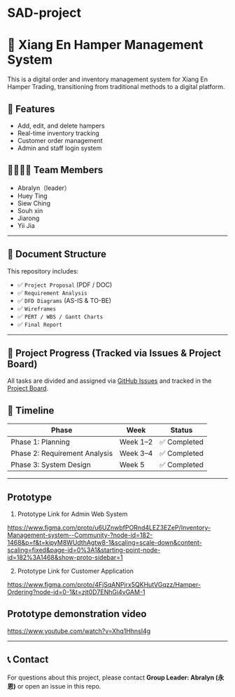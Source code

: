 # SAD-project
# 🎁 Xiang En Hamper Management System

This is a digital order and inventory management system for Xiang En Hamper Trading, transitioning from traditional methods to a digital platform.

## 📌 Features
- Add, edit, and delete hampers
- Real-time inventory tracking
- Customer order management
- Admin and staff login system

## 👨‍👩‍👧‍👦 Team Members
- Abralyn（leader）
- Huey Ting
- Siew Ching
- Souh xin
- Jiarong
- Yii Jia

---

## 📂 Document Structure

This repository includes:

- ✅ `Project Proposal` (PDF / DOC)
- ✅ `Requirement Analysis`
- ✅ `DFD Diagrams` (AS-IS & TO-BE)
- ✅ `Wireframes`
- ✅ `PERT / WBS / Gantt Charts`
- ✅ `Final Report`

---

## 🚧 Project Progress (Tracked via Issues & Project Board)

All tasks are divided and assigned via [GitHub Issues](https://github.com/abralyn-hoo/SAD-project/issues) and tracked in the [Project Board](https://github.com/users/abralyn-hoo/projects/2).

## 📅 Timeline

| Phase | Week | Status |
|-------|------|--------|
| Phase 1: Planning | Week 1–2 | ✅ Completed |
| Phase 2: Requirement Analysis | Week 3–4 | ✅ Completed |
| Phase 3: System Design | Week 5 | ✅ Completed |

---

## Prototype
1. Prototype Link for Admin Web System

https://www.figma.com/proto/u6UZnwbfPORnd4LEZ3EZeP/Inventory-Management-system--Community-?node-id=182-1468&p=f&t=kipyM8WUdthAgtw8-1&scaling=scale-down&content-scaling=fixed&page-id=0%3A1&starting-point-node-id=182%3A1468&show-proto-sidebar=1

2. Prototype Link for Customer Application

https://www.figma.com/proto/4FjSqANPjrx5QKHutVGqzz/Hamper-Ordering?node-id=0-1&t=zjt0D7ENhGi4vGAM-1

## Prototype demonstration video
https://www.youtube.com/watch?v=Xhq1HhnsI4g

---

## 📞 Contact
For questions about this project, please contact **Group Leader: Abralyn (永恩)** or open an issue in this repo.
